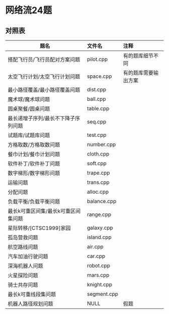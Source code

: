 # 网络流24题

## 对照表

| 题名                                    | 文件名                 | 注释 |
| --------------------------------------- | :--------------------- | :------- |
| 搭配飞行员/飞行员配对方案问题           | pilot.cpp  | 有的题库细节不同 |
| 太空飞行计划/太空飞行计划问题           | space.cpp  | 有的题库需要输出方案 |
| 最小路径覆盖/最小路径覆盖问题           | dist.cpp   |  |
| 魔术球/魔术球问题                       | ball.cpp   |  |
| 圆桌聚餐/圆桌问题                       | table.cpp  |  |
| 最长递增子序列/最长不下降子序列问题     | seq.cpp     |  |
| 试题库/试题库问题                       | test.cpp   |  |
| 方格取数/方格取数问题                   | number.cpp  |  |
| 餐巾计划/餐巾计划问题                   | cloth.cpp  |  |
| 软件补丁/软件补丁问题                   | soft.cpp   |  |
| 数字梯形/数字梯形问题                   | trape.cpp   |  |
| 运输问题                                | trans.cpp   |  |
| 分配问题                                | alloc.cpp   |  |
| 负载平衡/负载平衡问题                   | balance.cpp |  |
| 最长k可重区间集/最长k可重区间集问题 | range.cpp   |  |
| 星际转移/[CTSC1999]家园   | galaxy.cpp  |  |
| 孤岛营救问题                            | island.cpp  |  |
| 航空路线问题                            | air.cpp     |  |
| 汽车加油行驶问题                        | car.cpp    |  |
| 深海机器人问题                          | robot.cpp   |  |
| 火星探险问题                            | mars.cpp    |  |
| 骑士共存问题                            | knight.cpp  |  |
| 最长k可重线段集问题     | segment.cpp |  |
| 机器人路径规划问题                      | NULL | 假题 |
